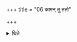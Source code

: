 +++
title = "06 कामन् तु ततो"

+++

<details><summary>थिते</summary>

6. (The sacrificer) may give more than this according to his desire.
</details>
